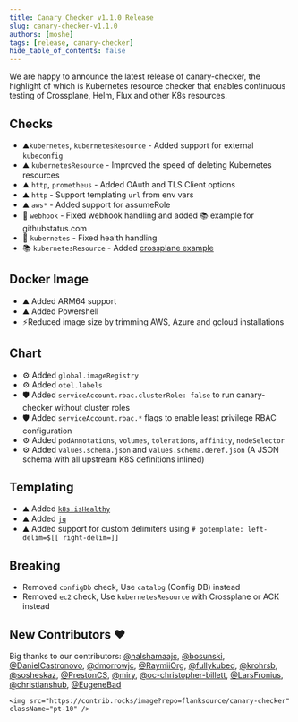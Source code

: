 ```yaml
---
title: Canary Checker v1.1.0 Release
slug: canary-checker-v1.1.0
authors: [moshe]
tags: [release, canary-checker]
hide_table_of_contents: false
---
```



<!--truncate-->
We are happy to announce the latest release of canary-checker, the highlight of which is Kubernetes resource checker that enables continuous testing of Crossplane, Helm, Flux and other K8s resources.

## Checks

- ⛰️`kubernetes`, `kubernetesResource` - Added support for external `kubeconfig`
- ⛰️ `kubernetesResource` - Improved the speed of deleting Kubernetes resources
- ⛰️ `http`, `prometheus`  - Added OAuth and TLS Client options
- ⛰️ `http` - Support templating `url` from env vars
- ⛰️ `aws*` - Added support for assumeRole
- 🐛 `webhook` - Fixed webhook handling and added 📚 example for githubstatus.com
- 🐛 `kubernetes` - Fixed health handling
- 📚 `kubernetesResource` - Added [crossplane example](https://canarychecker.io/reference/kubernetes-resource#examples)

## Docker Image

- ⛰️ Added ARM64 support
- ⛰️ Added Powershell
- ⚡Reduced image size by trimming AWS, Azure and gcloud installations

## Chart

- ⚙️ Added `global.imageRegistry`
- ⚙️ Added `otel.labels`
- 🛡️ Added `serviceAccount.rbac.clusterRole: false` to run canary-checker without cluster roles
- 🛡️ Added `serviceAccount.rbac.*` flags to enable least privilege RBAC configuration
- ⚙️ Added `podAnnotations`, `volumes`, `tolerations`, `affinity`, `nodeSelector`
- ⚙️ Added `values.schema.json` and `values.schema.deref.json` (A JSON schema with all upstream K8S definitions inlined)

## Templating

- ⛰️ Added [`k8s.isHealthy`](/reference/scripting/cel#k8sishealthy)
- ⛰️ Added [`jq`](/reference/scripting/cel#jq)
- ⛰️ Added support for custom delimiters using `# gotemplate: left-delim=$[[ right-delim=]]`


## Breaking

- Removed `configDb`  check,  Use `catalog` (Config DB) instead
- Removed `ec2` check, Use `kubernetesResource` with Crossplane or ACK instead


## New Contributors ❤️


Big thanks to our contributors: [@nalshamaajc](https://github.com/nalshamaajc), [@bosunski](https://github.com/bosunski), [@DanielCastronovo](https://github.com/DanielCastronovo), [@dmorrowjc](https://github.com/dmorrowjc), [@RaymiiOrg](https://github.com/RaymiiOrg), [@fullykubed](https://github.com/fullykubed), [@krohrsb](https://github.com/krohrsb), [@sosheskaz](https://github.com/sosheskaz), [@PrestonCS](https://github.com/PrestonCS), [@miry](https://github.com/miry), [@oc-christopher-billett](https://github.com/oc-christopher-billett), [@LarsFronius](https://github.com/LarsFronius), [@christianshub](https://github.com/christianshub), [@EugeneBad](https://github.com/EugeneBad)

    <img src="https://contrib.rocks/image?repo=flanksource/canary-checker" className="pt-10" />



